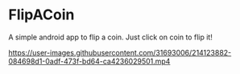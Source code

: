 # FlipACoin

A simple android app to flip a coin. Just click on coin to flip it!

https://user-images.githubusercontent.com/31693006/214123882-084698d1-0adf-473f-bd64-ca4236029501.mp4
